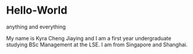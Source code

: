 # Hello-World
anything and everything

My name is Kyra Cheng Jiaying and I am a first year undergraduate studying BSc Management at the LSE.
I am from Singapore and Shanghai. 
